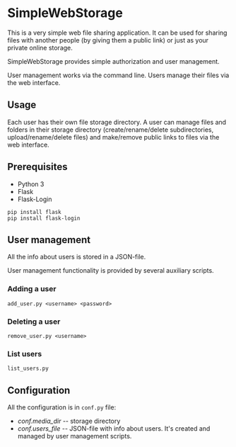# SimpleWebStorage

This is a very simple web file sharing application. It can be used for sharing files with another people (by giving them
a public link) or just as your private online storage.

SimpleWebStorage provides simple authorization and user management.

User management works via the command line. Users manage their files via the web interface.

## Usage

Each user has their own file storage directory. A user can manage files and folders in their storage directory
(create/rename/delete subdirectories, upload/rename/delete files) and make/remove public links to files via the web
interface.

## Prerequisites

- Python 3
- Flask
- Flask-Login

```
pip install flask
pip install flask-login
```

## User management

All the info about users is stored in a JSON-file.

User management functionality is provided by several auxiliary scripts.

### Adding a user

```add_user.py <username> <password>```

### Deleting a user

```remove_user.py <username>```

### List users

```list_users.py```


## Configuration

All the configuration is in ```conf.py``` file:

- *conf.media_dir* -- storage directory
- *conf.users_file* -- JSON-file with info about users. It's created and managed by user management scripts.